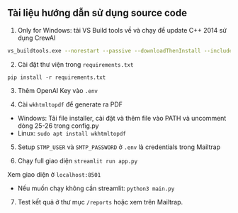 ## Tài liệu hướng dẫn sử dụng source code

1. Only for Windows: tải VS Build tools về và chạy để update C++ 2014 sử dụng CrewAI

```bash
vs_buildtools.exe --norestart --passive --downloadThenInstall --includeRecommended --add Microsoft.VisualStudio.Workload.NativeDesktop --add Microsoft.VisualStudio.Workload.VCTools --add Microsoft.VisualStudio.Workload.MSBuildTools
```

2. Cài đặt thư viện trong `requirements.txt`

```pip install -r requirements.txt```

3. Thêm OpenAI Key vào `.env` 

4. Cài `wkhtmltopdf` để generate ra PDF 
- Windows: Tải file installer, cài đặt và thêm file vào PATH và uncomment dòng 25-26 trong config.py
- Linux: `sudo apt install wkhtmltopdf`

5. Setup `STMP_USER` và `SMTP_PASSWORD` ở `.env` là credentials trong Mailtrap

6. Chạy full giao diện `streamlit run app.py`

Xem giao diện ở `localhost:8501`

- Nếu muốn chạy không cần streamlit:
`python3 main.py`

7. Test kết quả ở thư mục `/reports` hoặc xem trên Mailtrap.
